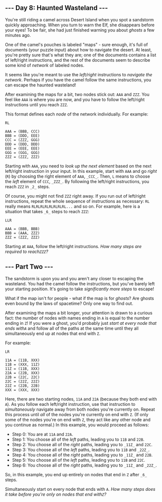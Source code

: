 ## \--- Day 8: Haunted Wasteland ---

You're still riding a camel across Desert Island when you spot a sandstorm
quickly approaching. When you turn to warn the Elf, she disappears before your
eyes! To be fair, she had just finished warning you about _ghosts_ a few
minutes ago.

One of the camel's pouches is labeled "maps" - sure enough, it's full of
documents (your puzzle input) about how to navigate the desert. At least,
you're pretty sure that's what they are; one of the documents contains a list
of left/right instructions, and the rest of the documents seem to describe
some kind of _network_ of labeled nodes.

It seems like you're meant to use the _left/right_ instructions to _navigate
the network_. Perhaps if you have the camel follow the same instructions, you
can escape the haunted wasteland!

After examining the maps for a bit, two nodes stick out: `AAA` and `ZZZ`. You
feel like `AAA` is where you are now, and you have to follow the left/right
instructions until you reach `ZZZ`.

This format defines each _node_ of the network individually. For example:

    
    
    RL
    
    AAA = (BBB, CCC)
    BBB = (DDD, EEE)
    CCC = (ZZZ, GGG)
    DDD = (DDD, DDD)
    EEE = (EEE, EEE)
    GGG = (GGG, GGG)
    ZZZ = (ZZZ, ZZZ)
    

Starting with `AAA`, you need to _look up the next element_ based on the next
left/right instruction in your input. In this example, start with `AAA` and go
_right_ (`R`) by choosing the right element of `AAA`, `_CCC_`. Then, `L` means
to choose the _left_ element of `CCC`, `_ZZZ_`. By following the left/right
instructions, you reach `ZZZ` in `_2_` steps.

Of course, you might not find `ZZZ` right away. If you run out of left/right
instructions, repeat the whole sequence of instructions as necessary: `RL`
really means `RLRLRLRLRLRLRLRL...` and so on. For example, here is a situation
that takes `_6_` steps to reach `ZZZ`:

    
    
    LLR
    
    AAA = (BBB, BBB)
    BBB = (AAA, ZZZ)
    ZZZ = (ZZZ, ZZZ)
    

Starting at `AAA`, follow the left/right instructions. _How many steps are
required to reach`ZZZ`?_






## \--- Part Two ---

The sandstorm is upon you and you aren't any closer to escaping the wasteland.
You had the camel follow the instructions, but you've barely left your
starting position. It's going to take _significantly more steps_ to escape!

What if the map isn't for people - what if the map is for _ghosts_? Are ghosts
even bound by the laws of spacetime? Only one way to find out.

After examining the maps a bit longer, your attention is drawn to a curious
fact: the number of nodes with names ending in `A` is equal to the number
ending in `Z`! If you were a ghost, you'd probably just _start at every node
that ends with`A`_ and follow all of the paths at the same time until they all
simultaneously end up at nodes that end with `Z`.

For example:

    
    
    LR
    
    11A = (11B, XXX)
    11B = (XXX, 11Z)
    11Z = (11B, XXX)
    22A = (22B, XXX)
    22B = (22C, 22C)
    22C = (22Z, 22Z)
    22Z = (22B, 22B)
    XXX = (XXX, XXX)
    

Here, there are two starting nodes, `11A` and `22A` (because they both end
with `A`). As you follow each left/right instruction, use that instruction to
_simultaneously_ navigate away from both nodes you're currently on. Repeat
this process until _all_ of the nodes you're currently on end with `Z`. (If
only some of the nodes you're on end with `Z`, they act like any other node
and you continue as normal.) In this example, you would proceed as follows:

  * Step 0: You are at `11A` and `22A`.
  * Step 1: You choose all of the _left_ paths, leading you to `11B` and `22B`.
  * Step 2: You choose all of the _right_ paths, leading you to `_11Z_` and `22C`.
  * Step 3: You choose all of the _left_ paths, leading you to `11B` and `_22Z_`.
  * Step 4: You choose all of the _right_ paths, leading you to `_11Z_` and `22B`.
  * Step 5: You choose all of the _left_ paths, leading you to `11B` and `22C`.
  * Step 6: You choose all of the _right_ paths, leading you to `_11Z_` and `_22Z_`.

So, in this example, you end up entirely on nodes that end in `Z` after `_6_`
steps.

Simultaneously start on every node that ends with `A`. _How many steps does it
take before you're only on nodes that end with`Z`?_


